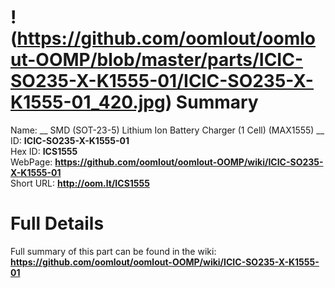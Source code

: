 
!(https://github.com/oomlout/oomlout-OOMP/blob/master/parts/ICIC-SO235-X-K1555-01/ICIC-SO235-X-K1555-01_420.jpg)
Summary
=================
  
Name: __ SMD (SOT-23-5) Lithium Ion Battery Charger (1 Cell) (MAX1555) __    
ID: __ICIC-SO235-X-K1555-01__   
Hex ID: __ICS1555__   
WebPage: __https://github.com/oomlout/oomlout-OOMP/wiki/ICIC-SO235-X-K1555-01__   
Short URL: __http://oom.lt/ICS1555__   

Full Details
==========================
Full summary of this part can be found in the wiki:   
__https://github.com/oomlout/oomlout-OOMP/wiki/ICIC-SO235-X-K1555-01__    

